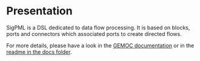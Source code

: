 # Presentation
SigPML is a DSL dedicated to data flow processing. It is based on blocks, ports and connectors which associated ports to create directed flows.


For more details, please have a look in the [GEMOC documentation](http://gemoc.github.io/gemoc-studio/publish/guide/html_single/Guide.html#MOCCMLSigPML-example)
or in the [readme in the docs folder](docs).